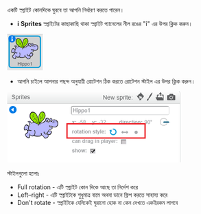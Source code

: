 একটি স্প্রাইট কোনদিকে ঘুরবে তা আপনি নির্ধারণ করতে পারেন।

- **i** **Sprites** স্প্রাইটের কাছাকাছি থাকা স্প্রাইট প্যানেলের নীল রঙের "i" এর উপর ক্লিক করুন।

![Click on the i](images/click-i.png)

- আপনি চাইলে আপনার পছন্দ অনুযায়ী রোটেশন ঠিক করতে রোটেশন স্টাইল এর উপর ক্লিক করুন।

![Different rotation style](images/rotation-style.png)

স্টাইলগুলো হলোঃ

- Full rotation - এটি স্প্রাইট কোন দিকে আছে তা নির্দেশ করে
- Left–right - এটি স্প্রাইটকে শুধুমাত্র বামে অথবা ডানে ফ্লিপ করতে সাহায্য করে
- Don't rotate - স্প্রাইটকে যেদিকেই ঘুরানো হোক না কেন দেখতে একইরকম লাগবে